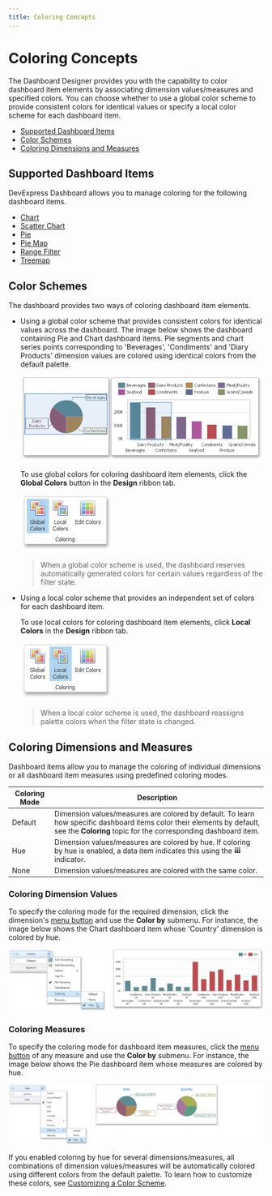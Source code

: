 ```yaml
---
title: Coloring Concepts
---
```

# Coloring Concepts
The Dashboard Designer provides you with the capability to color dashboard item elements by associating dimension values/measures and specified colors. You can choose whether to use a global color scheme to provide consistent colors for identical values or specify a local color scheme for each dashboard item.
* [Supported Dashboard Items](#supporteditems)
* [Color Schemes](#color-schemes)
* [Coloring Dimensions and Measures](#coloring-dimensions-and-measures)

## <a name="supporteditems"/>Supported Dashboard Items
DevExpress Dashboard allows you to manage coloring for the following dashboard items.
* [Chart](../../designing-dashboard-items/chart.md)
* [Scatter Chart](../../designing-dashboard-items/scatter-chart.md)
* [Pie](../../designing-dashboard-items/pies.md)
* [Pie Map](../../designing-dashboard-items/geo-point-maps/pie-map.md)
* [Range Filter](../../designing-dashboard-items/range-filter.md)
* [Treemap](../../designing-dashboard-items/treemap.md)

## <a name="color-schemes"/>Color Schemes
The dashboard provides two ways of coloring dashboard item elements.
* Using a global color scheme that provides consistent colors for identical values across the dashboard. The image below shows the dashboard containing Pie and Chart dashboard items. Pie segments and chart series points corresponding to 'Beverages', 'Condiments' and 'Diary Products' dimension values are colored using identical colors from the default palette.
	
	![Coloring_GlobalColors](../../../../images/img25370.png)
	
	To use global colors for coloring dashboard item elements, click the **Global Colors** button in the **Design** ribbon tab.
	
	![ColoringPage_Ribbon](../../../../images/img25384.png)
	
	> When a global color scheme is used, the dashboard reserves automatically generated colors for certain values regardless of the filter state.
* Using a local color scheme that provides an independent set of colors for each dashboard item.
	
	To use local colors for coloring dashboard item elements, click **Local Colors** in the **Design** ribbon tab.
	
	![LocalColors_Ribbon](../../../../images/img25386.png)
	
	> When a local color scheme is used, the dashboard reassigns palette colors when the filter state is changed.

## <a name="coloring-dimensions-and-measures"/>Coloring Dimensions and Measures
Dashboard items allow you to manage the coloring of individual dimensions or all dashboard item measures using predefined coloring modes.

| Coloring Mode | Description |
|---|---|
| Default | Dimension values/measures are colored by default. To learn how specific dashboard items color their elements by default, see the **Coloring** topic for the corresponding dashboard item. |
| Hue | Dimension values/measures are colored by hue. If coloring by hue is enabled, a data item indicates this using the ![ColoringIndicator](../../../../images/img25453.png) indicator. |
| None | Dimension values/measures are colored with the same color. |

### Coloring Dimension Values

To specify the coloring mode for the required dimension, click the dimension's [menu button](../../ui-elements/data-items-pane.md) and use the **Color by** submenu. For instance, the image below shows the Chart dashboard item whose 'Country' dimension is colored by hue.

![Coloring_DimensionColorByItem](../../../../images/img25374.png)

### Coloring Measures

To specify the coloring mode for dashboard item measures, click the [menu button](../../ui-elements/data-items-pane.md) of any measure and use the **Color by** submenu. For instance, the image below shows the Pie dashboard item whose measures are colored by hue.

![Coloring_MeasuresColorByItem](../../../../images/img25376.png)

If you enabled coloring by hue for several dimensions/measures, all combinations of dimension values/measures will be automatically colored using different colors from the default palette. To learn how to customize these colors, see [Customizing a Color Scheme](customizing-a-color-scheme.md).